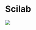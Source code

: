 # Scilab
 <img src="https://raw.githubusercontent.com/LuizFelipeNeves/Scilab/master/Técnicas computacionais/Exercícios/7/7.PNG">
